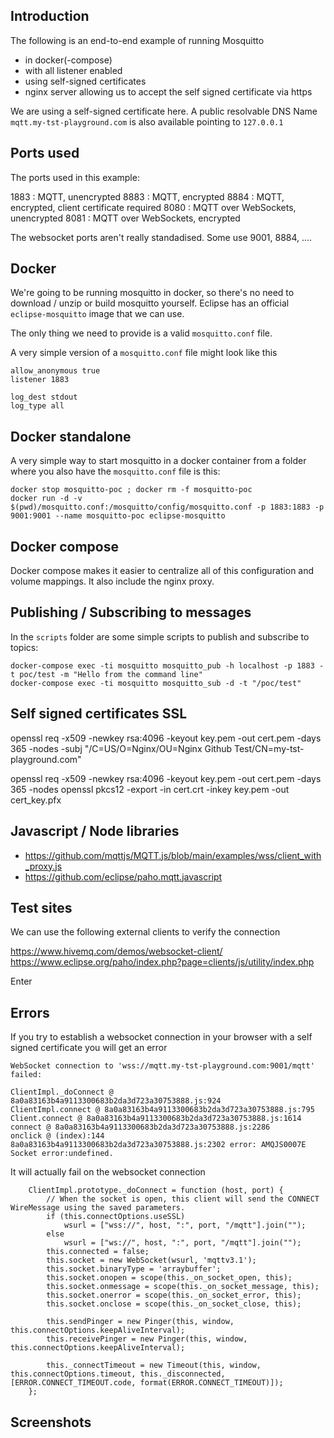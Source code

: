## Introduction

The following is an end-to-end example of running Mosquitto 

- in docker(-compose)
- with all listener enabled 
- using self-signed certificates
- nginx server allowing us to accept the self signed certificate via https

We are using a self-signed certificate here.
A public resolvable DNS Name `mqtt.my-tst-playground.com` is also available pointing to `127.0.0.1`

## Ports used

The ports used in this example: 

1883 : MQTT, unencrypted
8883 : MQTT, encrypted
8884 : MQTT, encrypted, client certificate required
8080 : MQTT over WebSockets, unencrypted
8081 : MQTT over WebSockets, encrypted

The websocket ports aren't really standadised. Some use 9001, 8884, ....

## Docker

We're going to be running mosquitto in docker, so there's no need to download / unzip or build mosquitto yourself.
Eclipse has an official `eclipse-mosquitto` image that we can use.

The only thing we need to provide is a valid `mosquitto.conf` file.

A very simple version of a `mosquitto.conf` file might look like this

```
allow_anonymous true
listener 1883

log_dest stdout
log_type all
```

## Docker standalone

A very simple way to start mosquitto in a docker container from a folder where you also have the `mosquitto.conf` file is this:

```
docker stop mosquitto-poc ; docker rm -f mosquitto-poc
docker run -d -v $(pwd)/mosquitto.conf:/mosquitto/config/mosquitto.conf -p 1883:1883 -p 9001:9001 --name mosquitto-poc eclipse-mosquitto 
```

## Docker compose

Docker compose makes it easier to centralize all of this configuration and volume mappings.
It also include the nginx proxy.


## Publishing / Subscribing to messages

In the `scripts` folder are some simple scripts to publish and subscribe to topics:

```
docker-compose exec -ti mosquitto mosquitto_pub -h localhost -p 1883 -t poc/test -m "Hello from the command line"
docker-compose exec -ti mosquitto mosquitto_sub -d -t "/poc/test"

```

## Self signed certificates SSL

openssl req -x509 -newkey rsa:4096 -keyout key.pem -out cert.pem -days 365 -nodes -subj "/C=US/O=Nginx/OU=Nginx Github Test/CN=my-tst-playground.com"

openssl req -x509 -newkey rsa:4096 -keyout key.pem -out cert.pem -days 365 -nodes
openssl pkcs12 -export -in cert.crt -inkey key.pem -out cert_key.pfx


## Javascript / Node libraries

- https://github.com/mqttjs/MQTT.js/blob/main/examples/wss/client_with_proxy.js
- https://github.com/eclipse/paho.mqtt.javascript


## Test sites

We can use the following external clients to verify the connection

https://www.hivemq.com/demos/websocket-client/
https://www.eclipse.org/paho/index.php?page=clients/js/utility/index.php

Enter 




## Errors

If you try to establish a websocket connection in your browser with a self signed certificate you will get an error


```
WebSocket connection to 'wss://mqtt.my-tst-playground.com:9001/mqtt' failed: 

ClientImpl._doConnect @ 8a0a83163b4a9113300683b2da3d723a30753888.js:924
ClientImpl.connect @ 8a0a83163b4a9113300683b2da3d723a30753888.js:795
Client.connect @ 8a0a83163b4a9113300683b2da3d723a30753888.js:1614
connect @ 8a0a83163b4a9113300683b2da3d723a30753888.js:2286
onclick @ (index):144
8a0a83163b4a9113300683b2da3d723a30753888.js:2302 error: AMQJS0007E Socket error:undefined.
```

It will actually fail on the websocket connection

```
    ClientImpl.prototype._doConnect = function (host, port) {
        // When the socket is open, this client will send the CONNECT WireMessage using the saved parameters. 
        if (this.connectOptions.useSSL)
            wsurl = ["wss://", host, ":", port, "/mqtt"].join("");
        else
            wsurl = ["ws://", host, ":", port, "/mqtt"].join("");
        this.connected = false;
        this.socket = new WebSocket(wsurl, 'mqttv3.1');
        this.socket.binaryType = 'arraybuffer';
        this.socket.onopen = scope(this._on_socket_open, this);
        this.socket.onmessage = scope(this._on_socket_message, this);
        this.socket.onerror = scope(this._on_socket_error, this);
        this.socket.onclose = scope(this._on_socket_close, this);

        this.sendPinger = new Pinger(this, window, this.connectOptions.keepAliveInterval);
        this.receivePinger = new Pinger(this, window, this.connectOptions.keepAliveInterval);

        this._connectTimeout = new Timeout(this, window, this.connectOptions.timeout, this._disconnected, [ERROR.CONNECT_TIMEOUT.code, format(ERROR.CONNECT_TIMEOUT)]);
    };
```

## Screenshots

[](./images/browser-connection-not-private.png)
[](./images/browser-connection-proceed.png)
[](./images/browser-mqtt-connected.png)
[](./images/browser-connection-continued-not-secure.png)
[](./images/certificate-details.png)
[](./images/console-error-ERR_CERT_AUTHORITY_INVALID.png)
[](./images/console-error-ERR_CERT_AUTHORITY_INVALID2.png)
[](./images/console-ok-webclient-messages.png)
[](./images/console-ok-webclient.png)
[](./images/hivemq-client.png)

